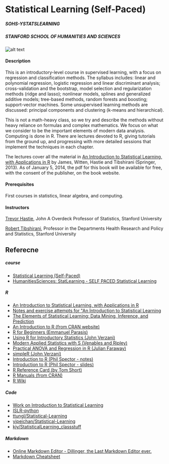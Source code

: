 # Statistical Learning (Self-Paced)
##### SOHS-YSTATSLEARNING
##### STANFORD SCHOOL OF HUMANITIES AND SCIENCES

![alt text](https://online.stanford.edu/sites/default/files/styles/figure_default/public/2018-03/medicine-health-humanities-statistical-learning_sohs-ystatsstatlearning-sp.jpg?itok=RysXH3VC)


#### Description
This is an introductory-level course in supervised learning, with a focus on regression and classification methods. The syllabus includes: linear and polynomial regression, logistic regression and linear discriminant analysis; cross-validation and the bootstrap, model selection and regularization methods (ridge and lasso); nonlinear models, splines and generalized additive models; tree-based methods, random forests and boosting; support-vector machines. Some unsupervised learning methods are discussed: principal components and clustering (k-means and hierarchical).

This is not a math-heavy class, so we try and describe the methods without heavy reliance on formulas and complex mathematics. We focus on what we consider to be the important elements of modern data analysis. Computing is done in R. There are lectures devoted to R, giving tutorials from the ground up, and progressing with more detailed sessions that implement the techniques in each chapter.

The lectures cover all the material in [An Introduction to Statistical Learning, with Applications in R](http://www-bcf.usc.edu/~gareth/ISL/) by James, Witten, Hastie and Tibshirani (Springer, 2013). As of January 5, 2014, the pdf for this book will be available for free, with the consent of the publisher, on the book website.   

#### Prerequisites
First courses in statistics, linear algebra, and computing.

#### Instructors
[Trevor Hastie](https://profiles.stanford.edu/trevor-hastie), John A Overdeck Professor of Statistics, Stanford University

[Robert Tibshirani](https://profiles.stanford.edu/robert-tibshirani), Professor in the Departments Health Research and Policy and Statistics, Stanford University

## Referecne

##### course
- [Statistical Learning (Self-Paced)](https://online.stanford.edu/courses/sohs-ystatslearning-statistical-learning-self-paced)
- [HumanitiesSciences: StatLearning - SELF PACED Statistical Learning](https://lagunita.stanford.edu/courses/HumanitiesSciences/StatLearning/Winter2016/course/)

##### R
- [An Introduction to Statistical Learning, with Applications in R](http://www-bcf.usc.edu/~gareth/ISL/)
- [Notes and exercise attempts for "An Introduction to Statistical Learning](https://github.com/asadoughi/stat-learning/)
- [The Elements of Statistical Learning: Data Mining, Inference, and Prediction](https://web.stanford.edu/~hastie/ElemStatLearn/)
- [An Introduction to R (from CRAN website)](https://cran.r-project.org/doc/manuals/R-intro.pdf)
- [R for Beginners (Emmanuel Parasis)](https://cran.r-project.org/doc/contrib/Paradis-rdebuts_en.pdf)
- [Using R for Introductory Statistics (John Verzani)](https://books.google.com.tw/books?id=jwolc192c5kC&redir_esc=y)
- [Modern Applied Statistics with S (Venables and Ripley)](http://www.stats.ox.ac.uk/pub/MASS4/)
- [Practical ANOVA and Regression in R (Julian Faraway)](https://cran.r-project.org/doc/contrib/Faraway-PRA.pdf)
- [simpleR (John Verzani)](https://cran.r-project.org/doc/contrib/Verzani-SimpleR.pdf)
- [Introduction to R (Phil Spector - notes)](https://www.stat.berkeley.edu/~spector/R.pdf)
- [Introduction to R (Phil Spector - slides)](https://www.stat.berkeley.edu/~spector/Rcourse.pdf)
- [R Reference Card (by Tom Short)](https://cran.r-project.org/doc/contrib/Short-refcard.pdf)
- [R Manuals (from CRAN)](https://cran.r-project.org/manuals.html)
- [R Wiki](https://en.wikibooks.org/wiki/R_Programming)

##### Code
- [Work on Introduction to Statistical Learning](https://github.com/jstjohn/IntroToStatisticalLearningR-)
- [ISLR-python](https://github.com/JWarmenhoven/ISLR-python)
- [ttungl/Statistical-Learning](https://github.com/ttungl/Statistical-Learning)
- [yipeichan/Statistical-Learning](https://github.com/yipeichan/Statistical-Learning)
- [kjy/StatisticalLearning_classstuff](https://github.com/kjy/StatisticalLearning_classstuff)

##### Markdown
- [Online Markdown Editor - Dillinger, the Last Markdown Editor ever.](https://dillinger.io/) 
- [Markdown Cheatsheet](https://github.com/adam-p/markdown-here/wiki/Markdown-Cheatsheet)
